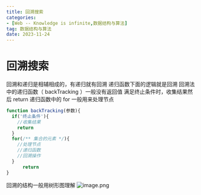 ```yaml
---
title: 回溯搜索
categories: 
- [Web -- Knowledge is infinite,数据结构与算法]
tag: 数据结构与算法
date: 2023-11-24
---
```

# 回溯搜索
回溯和递归是相辅相成的，有递归就有回溯
递归函数下面的逻辑就是回溯
回溯法中的递归函数（ backTracking ）一般没有返回值
满足终止条件时，收集结果然后 return
递归函数中的 for 一般用来处理节点
```javascript
function backTracking(参数){
  if('终止条件'){
    //收集结果
    return
  }
  for(/** 集合的元素 */){
    //处理节点
    //递归函数
    //回溯操作
  }
      return
}
```
回溯的结构一般用树形图理解
![image.png](https://cdn.nlark.com/yuque/0/2023/png/23100954/1700574606693-0bcf68a2-578e-459a-91fb-1c9a89690df2.png#averageHue=%23b9afa0&clientId=u0280a1d4-a816-4&from=paste&height=2122&id=u64849e94&originHeight=2653&originWidth=2243&originalType=binary&ratio=1.25&rotation=0&showTitle=false&size=5923826&status=done&style=none&taskId=u2d535eaa-d70b-4c3d-84e0-6d175388b1f&title=&width=1794.4)
